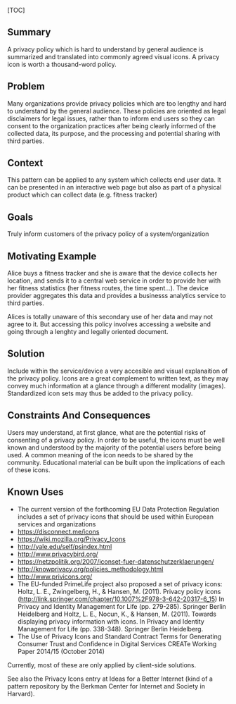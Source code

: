 [TOC]


## Summary

A privacy policy which is hard to understand by general audience is summarized and translated into commonly agreed visual icons. A privacy icon is worth a thousand-word policy.
## Problem

Many organizations provide privacy policies which are too lengthy and hard to understand by the general audience. These policies are oriented as legal disclaimers for legal issues, rather than to inform end users so they can consent to the organization practices after being clearly informed of the collected data, its purpose, and the processing and potential sharing with third parties.
## Context

This pattern can be applied to any system which collects end user data. It can be presented in an interactive web page but also as part of a physical product which can collect data (e.g. fitness tracker)
## Goals

Truly inform customers of the privacy policy of a system/organization
## Motivating Example

Alice buys a fitness tracker and she is aware that the device collects her location, and sends it to a central web service in order to provide her with her fitness statistics (her fitness routes, the time spent...). The device provider aggregates this data and provides a businesss analytics service to third parties.

Alices is totally unaware of this secondary use of her data and may not agree to it. But accessing this policy involves accessing a website and going through a lenghty and legally oriented document.
## Solution

Include within the service/device a very accesible and visual explanaition of the privacy policy. Icons are a great complement to written text, as they may convey much information at a glance through a different modality (images). Standardized icon sets may thus be added to the privacy policy.
## Constraints And Consequences

Users may understand, at first glance, what are the potential risks of consenting of a privacy policy. In order to be useful, the icons must be well known and understood by the majority of the potential users before being used. A common meaning of the icon needs to be shared by the community. Educational material can be built upon the implications of each of these icons.
## Known Uses

- The current version of the forthcoming EU Data Protection Regulation includes a set of privacy icons that should be used within European services and organizations
- https://disconnect.me/icons
- https://wiki.mozilla.org/Privacy_Icons
- http://yale.edu/self/psindex.html
- http://www.privacybird.org/
- https://netzpolitik.org/2007/iconset-fuer-datenschutzerklaerungen/
- http://knowprivacy.org/policies_methodology.html
- http://www.privicons.org/
- The EU-funded PrimeLife project also proposed a set of privacy icons: Holtz, L. E., Zwingelberg, H., & Hansen, M. (2011). Privacy policy icons (http://link.springer.com/chapter/10.1007%2F978-3-642-20317-6_15) In Privacy and Identity Management for Life (pp. 279-285). Springer Berlin Heidelberg and Holtz, L. E., Nocun, K., & Hansen, M. (2011). Towards displaying privacy information with icons. In Privacy and Identity Management for Life (pp. 338-348). Springer Berlin Heidelberg.
- The Use of Privacy Icons and Standard Contract Terms for Generating Consumer Trust and Confidence in Digital Services CREATe Working Paper 2014/15 (October 2014)

Currently, most of these are only applied by client-side solutions.

See also the Privacy Icons entry at Ideas for a Better Internet (kind of a pattern repository by the Berkman Center for Internet and Society in Harvard).